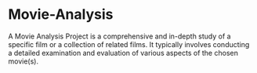 # Movie-Analysis
A Movie Analysis Project is a comprehensive and in-depth study of a specific film or a collection of related films. It typically involves conducting a detailed examination and evaluation of various aspects of the chosen movie(s). 
